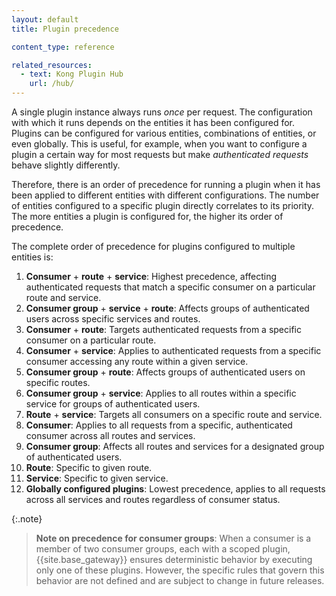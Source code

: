 ```yaml
---
layout: default
title: Plugin precedence

content_type: reference

related_resources:
  - text: Kong Plugin Hub
    url: /hub/
---
```


A single plugin instance always runs _once_ per request. The
configuration with which it runs depends on the entities it has been
configured for.
Plugins can be configured for various entities, combinations of entities, or even globally.
This is useful, for example, when you want to configure a plugin a certain way for most requests but make _authenticated requests_ behave slightly differently.

Therefore, there is an order of precedence for running a plugin when it has been applied to different entities with different configurations. The number of entities configured to a specific plugin directly correlates to its priority. The more entities a plugin is configured for, the higher its order of precedence.

The complete order of precedence for plugins configured to multiple entities is:

1. **Consumer** + **route** + **service**: Highest precedence, affecting authenticated requests that match a specific consumer on a particular route and service.
1. **Consumer group** + **service** + **route**: Affects groups of authenticated users across specific services and routes.
1. **Consumer** + **route**: Targets authenticated requests from a specific consumer on a particular route.
1. **Consumer** + **service**: Applies to authenticated requests from a specific consumer accessing any route within a given service.
1. **Consumer group** + **route**: Affects groups of authenticated users on specific routes.
1. **Consumer group** + **service**: Applies to all routes within a specific service for groups of authenticated users.
1. **Route** + **service**: Targets all consumers on a specific route and service.
1. **Consumer**: Applies to all requests from a specific, authenticated consumer across all routes and services.
1. **Consumer group**: Affects all routes and services for a designated group of authenticated users.
1. **Route**: Specific to given route.
1. **Service**: Specific to given service. 
1. **Globally configured plugins**: Lowest precedence, applies to all requests across all services and routes regardless of consumer status.

{:.note}
> **Note on precedence for consumer groups**:
When a consumer is a member of two consumer groups, each with a scoped plugin, 
{{site.base_gateway}} ensures deterministic behavior by executing only one of these plugins. 
However, the specific rules that govern this behavior are not defined and are subject to change in future releases.